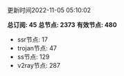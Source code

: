 更新时间2022-11-05 05:10:02

**总订阅: 45**
**总节点: 2373**
**有效节点: 480**
- ssr节点: 17
- trojan节点: 47
- ss节点: 129
- v2ray节点: 287
